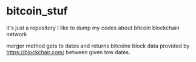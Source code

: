 # bitcoin_stuf

it's just a repository I like to dump my codes about bitcoin blockchain network

merger method gets to dates and returns bitcoine block data provided by https://blockchair.com/ between given tow dates.
